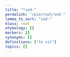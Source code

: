 ```yaml
---
title: "*sed-"
permalink: "/pie/root/sed-"
lemma_to_sort: "sed-"
klass: root
etymology: []
markers: []
synonyms: []
definitions: ["to sit"]
topics: []
---
```

